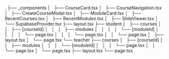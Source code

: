 .
├── _components
│   ├── CourseCard.tsx
│   ├── CourseNavigation.tsx
│   ├── CreateCourseModal.tsx
│   ├── ModuleCard.tsx
│   ├── RecentCourses.tsx
│   ├── RecentModules.tsx
│   ├── SlideViewer.tsx
│   └── SupabaseProvider.tsx
├── layout.tsx
├── student
│   ├── courses
│   │   ├── [courseId]
│   │   │   ├── modules
│   │   │   │   └── [moduleId]
│   │   │   │       └── page.tsx
│   │   │   └── page.tsx
│   │   └── page.tsx
│   ├── layout.tsx
│   └── page.tsx
└── teacher
    ├── courses
    │   ├── [courseId]
    │   │   ├── modules
    │   │   │   └── [moduleId]
    │   │   │       └── page.tsx
    │   │   └── page.tsx
    │   └── page.tsx
    ├── layout.tsx
    └── page.tsx